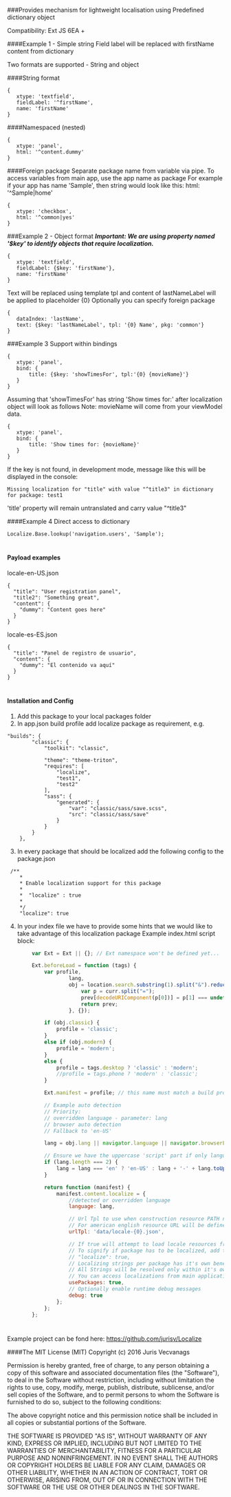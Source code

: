 ###Provides mechanism for lightweight localisation using Predefined dictionary object

Compatibility:
Ext JS 6EA +



####Example 1 - Simple string
Field label will be replaced with firstName content from dictionary

Two formats are supported - String and object

####String format
```
{
   xtype: 'textfield',
   fieldLabel: '^firstName',
   name: 'firstName'
}
```

####Namespaced (nested)
```
{
   xtype: 'panel',
   html: '^content.dummy'
}
```

####Foreign package
Separate package name from variable via pipe. To access variables from main app, use the app name as package
For example if your app has name 'Sample', then string would look like this: html: '^Sample|home'

```
{
   xtype: 'checkbox',
   html: '^common|yes'
}
```

###Example 2 - Object format
_**Important: We are using property named '$key' to identify objects that require localization.**_
```
{
   xtype: 'textfield',
   fieldLabel: {$key: 'firstName'},
   name: 'firstName'
}
```
Text will be replaced using template tpl and content of lastNameLabel will be applied to placeholder {0}
Optionally you can specify foreign package
```
{
   dataIndex: 'lastName',
   text: {$key: 'lastNameLabel', tpl: '{0} Name', pkg: 'common'}
}
```

###Example 3
Support within bindings
```
{
   xtype: 'panel',
   bind: {
       title: {$key: 'showTimesFor', tpl:'{0} {movieName}'}
   }
}
```

Assuming that 'showTimesFor' has string 'Show times for:' after localization object will look as follows
Note: movieName will come from your viewModel data.
```
{
   xtype: 'panel',
   bind: {
       title: 'Show times for: {movieName}'
   }
}
```

If the key is not found, in development mode, message like this will be displayed in the console:
```
Missing localization for "title" with value "^title3" in dictionary for package: test1
```
'title' property will remain untranslated and carry value "^title3"

####Example 4
Direct access to dictionary
```
Localize.Base.lookup('navigation.users', 'Sample');
```


#
#### Payload examples

locale-en-US.json
```
{
  "title": "User registration panel",
  "title2": "Something great",
  "content": {
    "dummy": "Content goes here"
  }
}
```

locale-es-ES.json

```
{
  "title": "Panel de registro de usuario",
  "content": {
    "dummy": "El contenido va aquí"
  }
}
```


#
#### Installation and Config
1) Add this package to your local packages folder
2) In app.json build profile add localize package as requirement, e.g. 
```
"builds": {
        "classic": {
            "toolkit": "classic",
            
            "theme": "theme-triton",
            "requires": [
                "localize",
                "test1",
                "test2"
            ],
            "sass": {
                "generated": {
                    "var": "classic/sass/save.scss",
                    "src": "classic/sass/save"
                }
            }
        }
    },
```
3) In every package that should be localized add the following config to the package.json
```
 /**
    *
    * Enable localization support for this package
    *
    *  "localize" : true
    *
    */
    "localize": true
```

4) In your index file we have to provide some hints that we would like to take advantage of this localization package
Example index.html script block:
```javascript
        var Ext = Ext || {}; // Ext namespace won't be defined yet...

        Ext.beforeLoad = function (tags) {
            var profile,
                    lang,
                    obj = location.search.substring(1).split("&").reduce(function (prev, curr) {
                        var p = curr.split("=");
                        prev[decodeURIComponent(p[0])] = p[1] === undefined ? '' : decodeURIComponent(p[1]);
                        return prev;
                    }, {});

            if (obj.classic) {
                profile = 'classic';
            }
            else if (obj.modern) {
                profile = 'modern';
            }
            else {
                profile = tags.desktop ? 'classic' : 'modern';
                //profile = tags.phone ? 'modern' : 'classic';
            }

            Ext.manifest = profile; // this name must match a build profile name

            // Example auto detection
            // Priority:
            // overridden language - parameter: lang
            // browser auto detection
            // Fallback to 'en-US'

            lang = obj.lang || navigator.language || navigator.browserLanguage || navigator.userLanguage || 'en-US';

            // Ensure we have the uppercase 'script' part if only language is defined
            if (lang.length === 2) {
                lang = lang === 'en' ? 'en-US' : lang + '-' + lang.toUpperCase();
            }

            return function (manifest) {
                manifest.content.localize = {
                    //detected or overridden language
                    language: lang,

                    // Url Tpl to use when construction resource PATH name
                    // For american english resource URL will be defined as 'data/locale-en-US.json'
                    urlTpl: 'data/locale-{0}.json',

                    // If true will attempt to load locale resources from each defined package
                    // To signify if package has to be localized, add the following line to the package.json
                    // "localize": true,
                    // Localizing strings per package has it's own benefits, as you don't have to include any prefixes or other mechanisms.
                    // All Strings will be resolved only within it's own package
                    // You can access localizations from main application via foreign package notation appName|variableName
                    usePackages: true,
                    // Optionally enable runtime debug messages
                    debug: true
                };
            };
        };

```

#

Example project can be fond here:
https://github.com/jurisv/Localize


####The MIT License (MIT)
Copyright (c) 2016 Juris Vecvanags

Permission is hereby granted, free of charge, to any person obtaining a copy of this software and associated documentation files (the "Software"), to deal in the Software without restriction, including without limitation the rights to use, copy, modify, merge, publish, distribute, sublicense, and/or sell copies of the Software, and to permit persons to whom the Software is furnished to do so, subject to the following conditions:

The above copyright notice and this permission notice shall be included in all copies or substantial portions of the Software.

THE SOFTWARE IS PROVIDED "AS IS", WITHOUT WARRANTY OF ANY KIND, EXPRESS OR IMPLIED, INCLUDING BUT NOT LIMITED TO THE WARRANTIES OF MERCHANTABILITY, FITNESS FOR A PARTICULAR PURPOSE AND NONINFRINGEMENT. IN NO EVENT SHALL THE AUTHORS OR COPYRIGHT HOLDERS BE LIABLE FOR ANY CLAIM, DAMAGES OR OTHER LIABILITY, WHETHER IN AN ACTION OF CONTRACT, TORT OR OTHERWISE, ARISING FROM, OUT OF OR IN CONNECTION WITH THE SOFTWARE OR THE USE OR OTHER DEALINGS IN THE SOFTWARE.